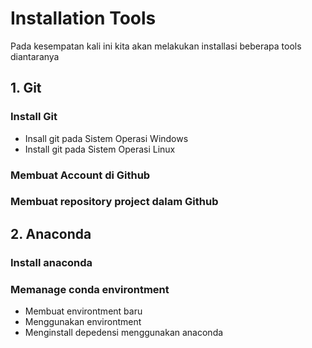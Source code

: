 # Installation Tools
Pada kesempatan kali ini kita akan melakukan installasi beberapa tools diantaranya

## 1. Git
### Install Git
- Insall git pada Sistem Operasi Windows
- Install git pada Sistem Operasi Linux
### Membuat Account di Github
### Membuat repository project dalam Github

## 2. Anaconda
### Install anaconda
### Memanage conda environtment
- Membuat environtment baru
- Menggunakan environtment
- Menginstall depedensi menggunakan anaconda